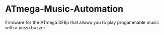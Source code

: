 # ATmega-Music-Automation
Firmware for the ATmega 328p that allows you to play progammable music with a piezo buzzer
